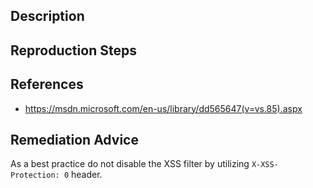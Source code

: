 ## Description


## Reproduction Steps


## References

- https://msdn.microsoft.com/en-us/library/dd565647(v=vs.85).aspx


## Remediation Advice

As a best practice do not disable the XSS filter by utilizing `X-XSS-Protection: 0` header.

